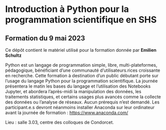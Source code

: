 # Introduction à Python pour la programmation scientifique en SHS

## Formation du 9 mai 2023

Ce dépôt contient le matériel utilisé pour la formation donnée par **Emilien Schultz**

Python est un langage de programmation simple, libre, multi-plateformes, pédagogique, bénéficiant d’une communauté d’utilisateurs.rices croissante en recherche. Cette formation à destination d’un public débutant porte sur l’usage du langage Python pour la programmation scientifique. La journée présentera le matin les bases du langage et l’utilisation des Notebooks Jupyter, et abordera l’après-midi la manipulation des données, les traitements statistiques, et certains usages plus avancés comme la collecte des données ou l’analyse de réseaux. Aucun prérequis n’est demandé. Les participant.e.s devront néanmoins installer Anaconda sur leur ordinateur avant la journée de formation : https://www.anaconda.com/

Lieu : salle 3.03, centre des colloques de Condorcet.